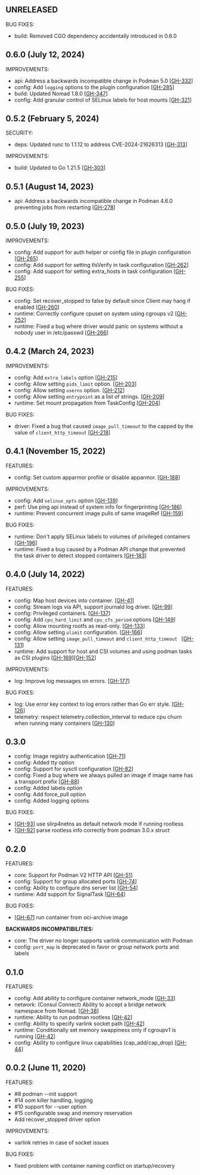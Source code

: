 ## UNRELEASED

BUG FIXES:

* build: Removed CGO dependency accidentally introduced in 0.6.0

## 0.6.0 (July 12, 2024)

IMPROVEMENTS:

 * api: Address a backwards incompatible change in Podman 5.0 [[GH-332](https://github.com/hashicorp/nomad-driver-podman/issues/332)]
 * config: Add `logging` options to the plugin configuration [[GH-285](https://github.com/hashicorp/nomad-driver-podman/pull/285)]
 * build: Updated Nomad 1.8.0 [[GH-347](https://github.com/hashicorp/nomad-driver-podman/pull/347)]
 * config: Add granular control of SELinux labels for host mounts [[GH-321]](https://github.com/hashicorp/nomad-driver-podman/pull/321)

## 0.5.2 (February 5, 2024)

SECURITY:

 * deps: Updated runc to 1.1.12 to address CVE-2024-21626313 [[GH-313](https://github.com/hashicorp/nomad-driver-podman/pull/313)]

IMPROVEMENTS:

 * build: Updated to Go 1.21.5 [[GH-303](https://github.com/hashicorp/nomad-driver-podman/pull/303)]

## 0.5.1 (August 14, 2023)

* api: Address a backwards incompatible change in Podman 4.6.0 preventing jobs from restarting [[GH-278](https://github.com/hashicorp/nomad-driver-podman/pull/278)]

## 0.5.0 (July 19, 2023)

IMPROVEMENTS:

* config: Add support for auth helper or config file in plugin configuration [[GH-265](https://github.com/hashicorp/nomad-driver-podman/pull/265)]
* config: Add support for setting tlsVerify in task configuration [[GH-262](https://github.com/hashicorp/nomad-driver-podman/pull/262)]
* config: Add support for setting extra_hosts in task configuration [[GH-255](https://github.com/hashicorp/nomad-driver-podman/pull/255)]

BUG FIXES:

* config: Set recover_stopped to false by default since Client may hang if enabled [[GH-260](https://github.com/hashicorp/nomad-driver-podman/pull/260)]
* runtime: Correctly configure cpuset on system using cgroups v2 [[GH-252](https://github.com/hashicorp/nomad-driver-podman/pull/252)]
* runtime: Fixed a bug where driver would panic on systems without a nobody user in /etc/passwd [[GH-266](https://github.com/hashicorp/nomad-driver-podman/pull/266)]

## 0.4.2 (March 24, 2023)

IMPROVEMENTS:

* config: Add `extra_labels` option [[GH-215](https://github.com/hashicorp/nomad-driver-podman/pull/215)]
* config: Allow setting `pids_limit` option. [[GH-203](https://github.com/hashicorp/nomad-driver-podman/pull/203)]
* config: Allow setting `userns` option. [[GH-212](https://github.com/hashicorp/nomad-driver-podman/pull/212)]
* config: Allow setting `entrypoint` as a list of strings. [[GH-209](https://github.com/hashicorp/nomad-driver-podman/pull/209)]
* runtime: Set mount propagation from TaskConfig [[GH-204](https://github.com/hashicorp/nomad-driver-podman/pull/204)]

BUG FIXES:

* driver: Fixed a bug that caused `image_pull_timeout` to the capped by the value of `client_http_timeout` [[GH-218](https://github.com/hashicorp/nomad-driver-podman/pull/218)]

## 0.4.1 (November 15, 2022)

FEATURES:

* config: Set custom apparmor profile or disable apparmor. [[GH-188](https://github.com/hashicorp/nomad-driver-podman/pull/188)]

IMPROVEMENTS:

* config: Add `selinux_opts` option [[GH-139](https://github.com/hashicorp/nomad-driver-podman/pull/139)]
* perf: Use ping api instead of system info for fingerprinting [[GH-186](https://github.com/hashicorp/nomad-driver-podman/pull/186)]
* runtime: Prevent concurrent image pulls of same imageRef [[GH-159](https://github.com/hashicorp/nomad-driver-podman/pull/159)]

BUG FIXES:

* runtime: Don't apply SELinux labels to volumes of privileged containers [[GH-196](https://github.com/hashicorp/nomad-driver-podman/pull/196)]
* runtime: Fixed a bug caused by a Podman API change that prevented the task driver to detect stopped containers [[GH-183](https://github.com/hashicorp/nomad-driver-podman/pull/183)]

## 0.4.0 (July 14, 2022)

FEATURES:

* config: Map host devices into container. [[GH-41](https://github.com/hashicorp/nomad-driver-podman/pull/41)]
* config: Stream logs via API, support journald log driver. [[GH-99](https://github.com/hashicorp/nomad-driver-podman/pull/99)]
* config: Privileged containers. [[GH-137](https://github.com/hashicorp/nomad-driver-podman/pull/137)]
* config: Add `cpu_hard_limit` and `cpu_cfs_period` options [[GH-149](https://github.com/hashicorp/nomad-driver-podman/pull/149)]
* config: Allow mounting rootfs as read-only. [[GH-133](https://github.com/hashicorp/nomad-driver-podman/pull/133)]
* config: Allow setting `ulimit` configuration. [[GH-166](https://github.com/hashicorp/nomad-driver-podman/pull/166)]
* config: Allow setting `image_pull_timeout` and `client_http_timeout ` [[GH-131](https://github.com/hashicorp/nomad-driver-podman/pull/131)]
* runtime: Add support for host and CSI volumes and using podman tasks as CSI plugins [[GH-169](https://github.com/hashicorp/nomad-driver-podman/pull/169)][[GH-152](https://github.com/hashicorp/nomad-driver-podman/pull/152)]

IMPROVEMENTS:

* log: Improve log messages on errors. [[GH-177](https://github.com/hashicorp/nomad-driver-podman/pull/177)]

BUG FIXES:

* log: Use error key context to log errors rather than Go err style. [[GH-126](https://github.com/hashicorp/nomad-driver-podman/pull/126)]
* telemetry: respect telemetry.collection_interval to reduce cpu churn when running many containers [[GH-130](https://github.com/hashicorp/nomad-driver-podman/pull/130)]

## 0.3.0

* config: Image registry authentication [[GH-71](https://github.com/hashicorp/nomad-driver-podman/issues/71)]
* config: Added tty option
* config: Support for sysctl configuration [[GH-82](https://github.com/hashicorp/nomad-driver-podman/issues/82)]
* config: Fixed a bug where we always pulled an image if image name has a transport prefix [[GH-88](https://github.com/hashicorp/nomad-driver-podman/pull/88)]
* config: Added labels option
* config: Add force_pull option
* config: Added logging options

BUG FIXES:
* [[GH-93](https://github.com/hashicorp/nomad-driver-podman/issues/93)] use slirp4netns as default network mode if running rootless
* [[GH-92](https://github.com/hashicorp/nomad-driver-podman/issues/92)] parse rootless info correctly from podman 3.0.x struct

## 0.2.0

FEATURES:

* core: Support for Podman V2 HTTP API [[GH-51](https://github.com/hashicorp/nomad-driver-podman/issues/51)]
* config: Support for group allocated ports [[GH-74](https://github.com/hashicorp/nomad-driver-podman/issues/74)]
* config:  Ability to configure dns server list [[GH-54](https://github.com/hashicorp/nomad-driver-podman/issues/54)]
* runtime:  Add support for SignalTask [[GH-64](https://github.com/hashicorp/nomad-driver-podman/issues/64)]

BUG FIXES:

* [[GH-67](https://github.com/hashicorp/nomad-driver-podman/issues/67)] run container from oci-archive image


__BACKWARDS INCOMPATIBILITIES:__

* core: The driver no longer supports varlink communication with Podman
* config: `port_map` is deprecated in favor or group network ports and labels

## 0.1.0

FEATURES:

* config: Add ability to configure container network_mode [[GH-33](https://github.com/hashicorp/nomad-driver-podman/issues/33)]
* network: (Consul Connect) Ability to accept a bridge network namespace from Nomad. [[GH-38](https://github.com/hashicorp/nomad-driver-podman/issues/38)]
* runtime: Ability to run podman rootless [[GH-42](https://github.com/hashicorp/nomad-driver-podman/issues/42)]
* config: Ability to specify varlink socket path [[GH-42](https://github.com/hashicorp/nomad-driver-podman/issues/42)]
* runtime: Conditionally set memory swappiness only if cgroupv1 is running [[GH-42](https://github.com/hashicorp/nomad-driver-podman/issues/42)]
* config: Ability to configure linux capabilities (cap_add/cap_drop) [[GH-44](https://github.com/hashicorp/nomad-driver-podman/issues/44)]

## 0.0.2 (June 11, 2020)

FEATURES:

* #8 podman --init support
* #14 oom killer handling, logging
* #10 support for --user option
* #15 configurable swap and memory reservation
* Add recover_stopped driver option

IMPROVEMENTS:

* varlink retries in case of socket issues

BUG FIXES:

* fixed problem with container naming conflict on startup/recovery
